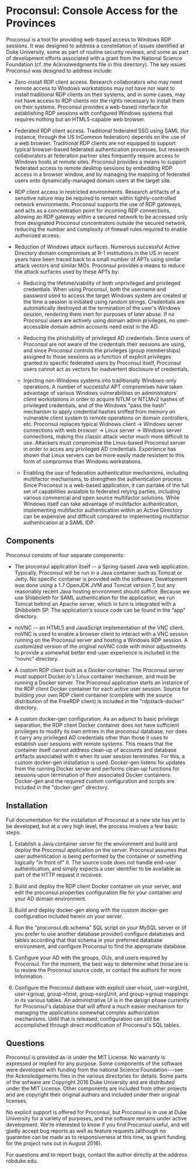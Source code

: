 # Proconsul: Console Access for the Provinces

Proconsul is a tool for providing web-based access to Windows RDP
sessions.  It was designed to address a constellation of issues
identified at Duke University, some as part of routine security
reviews, and some as part of development efforts associated with a
grant from the National Science Foundation (cf. the Acknolwedgments
file in this directory).  The key issues Proconsul was designed to
address include:

* Zero-install RDP client access.  Research collaborators who may need
  remote access to Windows workstations may not have nor want to
  install traditional RDP clients on their systems, and in some cases,
  may not have access to RDP clients nor the rights necessary to
  install them on their systems.  Proconsul provides a web-based
  interface for establishing RDP sessions with configured Windows
  systems that requires nothing but an HTML5-capable web browser.

* Federated RDP client access.  Traditional federated SSO using SAML
  (for instance, through the US InCommon federation) depends on the
  use of a web browser.  Traditional RDP clients are not equipped to
  support typical browser-based federated authentication processes,
  but research collaborators at federation partner sites frequently
  require access to Windows hosts at remote sites.  Proconsul provides
  a means to support federated access to remote desktop sessions by
  embedding RDP access in a browser window, and by managing the
  mapping of federated users onto dynamically-managed domain users at
  the target site.

* RDP client access in restricted environments.  Research artifacts of
  a sensitive nature may be required to remain within
  tightly-controlled network environments.  Proconsul supports the use
  of RDP gateways, and acts as a concentration point for incoming RDP
  connections, allowing an RDP gateway within a secured network to be
  accessed only from designated Proconsul concentrators outside the
  secured network, reducing the number and complexity of firewall
  rules required to enable authorized access.

* Reduction of Windows attack surfaces.  Numerous successful Active
  Directory domain compromises at R-1 institutions in the US in recent
  years have been traced back to a small number of APTs using similar
  attack vectors and similar MOs.  Proconsul provides a means to
  reduce the attack surfaces used by these APTs by:

    - Reducing the lifetime/viability of both unprivileged and
      privileged credentials.  When using Proconsul, both the username
      and password used to access the target Windows system are
      created at the time a session is initiated using random strings.
      Credentials are automatically destroyed at the termination of
      the user's Windows session, rendering them inert for purposes of
      later abuse.  If no Proconsul users are actively using domain
      admin privileges, no user-accessible domain admin accounts need
      exist in the AD.

    - Reducing the phishability of privileged AD credentials.  Since
      users of Proconsul are not aware of the credentials their
      sessions are using, and since Proconsul controls the privileges
      (group memberships) assigned to those sessions as a function of
      explicit privileges granted to specific federated users by
      Proconsul itself, Proconsul users cannot act as vectors for
      inadvertent disclosure of credentials.

    - Injecting non-Windows systems into traditionally Windows-only
      operations.  A number of successful APT compromises have taken
      advantage of various Windows vulnerabilities on administrators'
      *client* workstations in order to acquire NTLM or NTLMv2 hashes
      of privileged credentials, and of the Windows "pass the hash"
      mechanism to apply credential hashes sniffed from memory on
      vulnerable client system to remote operations on domain
      controllers, etc.  Proconsul replaces typical Widnows client ->
      Windows server connections with web browser -> Linux server ->
      Windows server connections, making this classic attack vector
      much more difficult to use.  Attackers must compromise the
      Linux-based Proconsul server in order to acces any privileged AD
      credentials.  Experience has shown that Linux servers can be
      more easily made resistent to this form of compromise than
      Windows workstations.

    - Enabling the use of federation authentication mechanisms,
      including multifactor mechanisms, to strengthen the
      authentication process.  Since Proconsul is a web-based
      application, it can partake of the full set of capabilities
      avaialble to federated relying parties, including various
      commercial and open source multifactor solutions.  While Windows
      itself can take advantage of multifactor authentication,
      implementing multifactor authentication *within* an Active
      Directory can be expensive and difficult compared to
      implementing multifactor authentication at a SAML IDP.

## Components

Proconsul consists of four separate components:

* The proconsul application itself -- a Spring-based Java web
  application.  Typically, Proconsul will be run in a Java container
  such as Tomcat or Jetty.  No specific container is provided with the
  software.  Development was done using a 1.7 OpenJDK JVM and Tomcat
  version 7, but any reasonably recent Java hosting environment should
  suffice.  Because we use Shibboleth for SAML authentication for the
  application, we run Tomcat behind an Apache server, which in turn is
  integrated with a Shibboleth SP. The application's souce code can be
  found in the "app" directory.

* noVNC -- an HTML5 and JavaScript implementation of the VNC client.
  noVNC is used to enable a browser client to interact with a VNC
  session running on the Proconsul server and hosting a Windows RDP
  session.  A customized version of the original noVNC code with minor
  adjustments to provide a somewhat better end-user experience is
  included in the "novnc" directory.

* A custom RDP client built as a Docker container.  The Proconsul
  server must support Docker.io's Linux container mechanism, and must
  be running a Docker server.  The Proconsul application starts an
  instance of the RDP client Docker container for each active user
  session.  Source for building your own RDP client container
  (complete with the source distribution of the FreeRDP client) is
  included in the "rdpstack-docker" directory.

* A custom docker-gen configuration.  As an adjunct to basic privilege
  separation, the RDP client Docker container does not have sufficient
  privileges to modify its own entries in the proconsul database, nor
  does it carry any privileged AD credentials other than those it uses
  to establish user sessions with remote systems.  This means that the
  container itself cannot address clean-up of accounts and database
  artifacts associated with it when its user session terminates.  For
  this, a custom docker-gen installation is used.  Docker-gen listens
  for updates from the running Docker server and performs clean-up
  functions for sessions upon termination of their associated Docker
  containers.  Docker-gen and the required custom configuration and
  scripts are included in the "docker-gen" directory.

## Installation

Full documentation for the installation of Proconsul at a new site has
yet to be developed, but at a very high level, the process involves a
few basic steps:

1. Establish a Java container server for the environment and build and
   deploy the Proconsul application on the server.  Proconsul assumes
   that user authentication is being performed by the container or
   something logically "in front of" it. The source code does not
   handle end-user authentication, and simply expects a user
   identifier to be available as part of the HTTP request it receives.

2. Build and deploy the RDP client Docker container on your server,
   and edit the proconsul.properties configuration file for your
   container *and* your AD domain environment.

3. Build and deploy docker-gen along with the custom docker-gen
   configuration included herein on your server.

4. Run the "proconsul.db.schema" SQL script on your MySQL server or
   (if you prefer to use another database provider) configure
   databases and tables according that that schema in your preferred
   database environment, and configure Proconsul to find the
   appropriate database.

5. Configure your AD with the groups, OUs, and users required by
   Proconsul.  For the moment, the best way to determine what those
   are is to review the Proconsul source code, or contact the authors
   for more information.

6. Configure the Proconsul datbase with explicit user->host,
   user->orgUnit, user->group, group->host, group->orgUnit, and
   group->group mappings in its various tables.  An administrative UI
   is in the design phase currently for Proconsul's database that will
   afford a much easier mechanism for managing the applications
   somewhat complex authorization mechanisms.  Until that is released,
   configuration can still be accomplished through direct modification
   of Proconsul's SQL tables.

## Questions

Proconsul is provided as-is under the MIT License.  No warranty is
expressed or implied for any purpose.  Some components of the software
were developed with funding from the national Science Foundation---see
the Acknoledgements files in the various directories for details.
Some parts of the sofware are Copyright 2016 Duke University and are
distributed under the MIT License.  Other components are included from
other projects and are copyright their original authors and included
under their original licenses.

No explicit support is offered for Proconsul, but Proconsul is in use
at Duke University for a variety of purposes, and the software remains
under active development.  We're interested to know if you find
Proconsul useful, and will gladly accept bug reports as well as
feature requests (although no guarantee can be made as to
responsiveness at this time, as grant funding for the project runs out
in August 2016).

For questions and to report bugs, contact the author directly at the
address rob<at>duke.edu.
